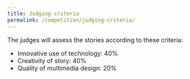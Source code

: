 ```yaml
---
title: Judging criteria
permalink: /competition/judging-criteria/
---
```


The judges will assess the stories according to these criteria:

- Innovative use of technology: 40% 
- Creativity of story: 40%
- Quality of multimedia design: 20%
